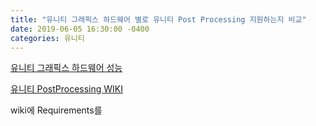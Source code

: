 ```yaml
---
title: "유니티 그래픽스 하드웨어 별로 유니티 Post Processing 지원하는지 비교"
date: 2019-06-05 16:30:00 -0400
categories: 유니티
---
```


[유니티 그래픽스 하드웨어 성능](https://docs.unity3d.com/kr/current/Manual/GraphicsEmulation.html)

[유니티 PostProcessing WIKI](https://github.com/Unity-Technologies/PostProcessing/wiki)

wiki에 Requirements를 
